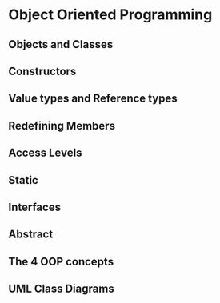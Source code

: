 # Object Oriented Programming

## Objects and Classes

## Constructors

## Value types and Reference types

## Redefining Members

## Access Levels

## Static

## Interfaces

## Abstract

## The 4 OOP concepts

## UML Class Diagrams